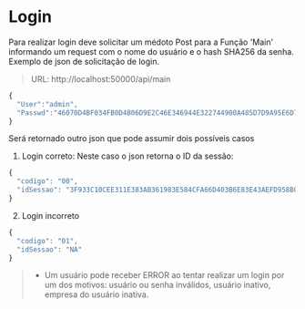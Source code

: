  
# Login
  Para realizar login deve solicitar um médoto Post para a Função 'Main' informando um request com o nome do usuário e o hash SHA256 da senha.
  Exemplo de json de solicitação de login.
  >URL: http://localhost:50000/api/main
  ```javascript
  {
    "User":"admin",
    "Passwd":"46070D4BF034FB0D4B06D9E2C46E346944E322744900A485D7D9A95E6D7435F5"
  }
  ```
  Será retornado outro json que pode assumir dois possíveis casos
  1. Login correto:
  Neste caso o json retorna o ID da sessão:
  ```javascript
  {
    "codigo": "00",
    "idSessao": "3F933C10CEE311E383AB361983E584CFA66D403B6E83E43AEFD958B01A42A53F"
  }
  ```
  2. Login incorreto
  ```javascript
{
    "codigo": "01",
    "idSessao": "NA"
}
  ```
  > * Um usuário pode receber ERROR ao tentar realizar um login por um dos motivos: usuário ou senha inválidos, usuário inativo, empresa do usuário inativa.
